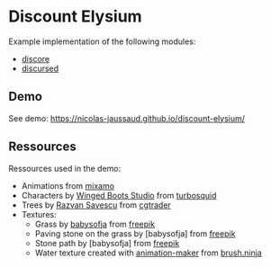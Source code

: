 # Discount Elysium

Example implementation of the following modules:
- [discore](https://github.com/nicolas-jaussaud/discore)
- [discursed](https://github.com/nicolas-jaussaud/discursed)

## Demo

See demo: https://nicolas-jaussaud.github.io/discount-elysium/

## Ressources

Ressources used in the demo:
- Animations from [mixamo](https://www.mixamo.com/)
- Characters by [Winged Boots Studio](https://www.turbosquid.com/Search/Artists/Winged-Boots-Studio) from [turbosquid](https://www.turbosquid.com/3d-models/stylized-npc-peasant-nolant-3d-model-2070554)
- Trees by [Razvan Savescu](https://www.cgtrader.com/savrazvan) from [cgtrader](https://www.cgtrader.com/free-3d-models/plant/other/blocky-trees-pack)
- Textures:
  - Grass by [babysofja](https://www.freepik.com/author/babysofja) from [freepik](https://www.freepik.com/free-vector/seamless-textured-grass-natural-grass-pattern_11930799.htm)
  - Paving stone on the grass by [babysofja] from [freepik](https://www.freepik.com/free-vector/texture-paving-stone-grass_11571878.htm)
  - Stone path by [babysofja] from [freepik](https://www.freepik.com/free-vector/set-seamless-texture-stone-step-by-step-drawing_11571874.htm)
  - Water texture created with [animation-maker](https://brush.ninja/create/animation-maker/) from [brush.ninja](https://brush.ninja)
